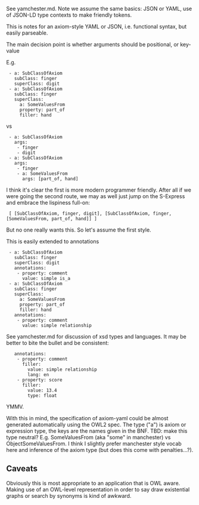See yamchester.md. Note we assume the same basics: JSON or YAML, use
of JSON-LD type contexts to make friendly tokens.

This is notes for an axiom-style YAML or JSON, i.e. functional syntax, but easily parseable.

The main decision point is whether arguments should be positional, or key-value

E.g.

```
 - a: SubClassOfAxiom
   subClass: finger
   superClass: digit
 - a: SubClassOfAxiom
   subClass: finger
   superClass: 
     a: SomeValuesFrom
     property: part_of
     filler: hand
```

vs

```
 - a: SubClassOfAxiom
   args:
    - finger
    - digit
 - a: SubClassOfAxiom
   args:
    - finger
    - a: SomeValuesFrom
      args: [part_of, hand]
```

I think it's clear the first is more modern programmer friendly. After
all if we were going the second route, we may as well just jump on the
S-Express and embrace the lispiness full-on:

```
 [ [SubClassOfAxiom, finger, digit], [SubClassOfAxiom, finger, [SomeValuesFrom, part_of, hand]] ]
```

But no one really wants this. So let's assume the first style.

This is easily extended to annotations


```
 - a: SubClassOfAxiom
   subClass: finger
   superClass: digit
   annotations:
    - property: comment
      value: simple is_a
 - a: SubClassOfAxiom
   subClass: finger
   superClass: 
     a: SomeValuesFrom
     property: part_of
     filler: hand
   annotations:
    - property: comment
      value: simple relationship
```

See yamchester.md for discussion of xsd types and languages. It may be better to bite the bullet and be consistent:

```
   annotations:
    - property: comment
      filler: 
        value: simple relationship
        lang: en
    - property: score
      filler: 
        value: 13.4
        type: float
```

YMMV.

With this in mind, the specification of axiom-yaml could be almost
generated automatically using the OWL2 spec. The type ("a") is axiom
or expression type, the keys are the names given in the BNF. TBD: make
this type neutral? E.g. SomeValuesFrom (aka "some" in manchester) vs
ObjectSomeValuesFrom. I think I slightly prefer manchester style vocab
here and inference of the axiom type (but does this come with
penalties...?).

## Caveats

Obviously this is most appropriate to an application that is OWL
aware. Making use of an OWL-level representation in order to say draw
existential graphs or search by synonyms is kind of awkward.
